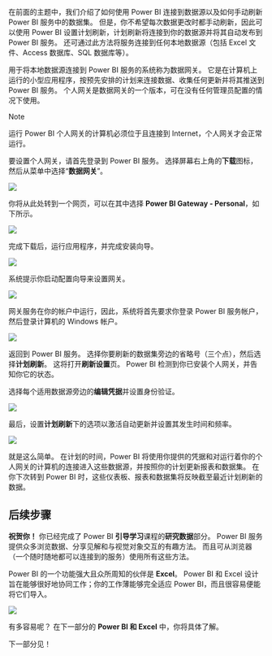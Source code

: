在前面的主题中，我们介绍了如何使用 Power BI 连接到数据源以及如何手动刷新 Power BI 服务中的数据集。 但是，你不希望每次数据更改时都手动刷新，因此可以使用 Power BI 设置计划刷新，计划刷新将连接到你的数据源并将其自动发布到 Power BI 服务。 还可通过此方法将服务连接到任何本地数据源（包括 Excel 文件、Access 数据库、SQL 数据库等）。

用于将本地数据源连接到 Power BI 服务的系统称为数据网关。 它是在计算机上运行的小型应用程序，按预先安排的计划来连接数据、收集任何更新并将其推送到 Power BI 服务。 个人网关是数据网关的一个版本，可在没有任何管理员配置的情况下使用。

>[!NOTE]
>运行 Power BI 个人网关的计算机必须位于且连接到 Internet，个人网关才会正常运行。
> 

要设置个人网关，请首先登录到 Power BI 服务。 选择屏幕右上角的**下载**图标，然后从菜单中选择“**数据网关**”。

![](media/4-6-install-configure-personal-gateway/4-6_1b.png)

你将从此处转到一个网页，可以在其中选择 **Power BI Gateway - Personal**，如下所示。

![](media/4-6-install-configure-personal-gateway/4-6_2b.png)

完成下载后，运行应用程序，并完成安装向导。

![](media/4-6-install-configure-personal-gateway/4-6_3a.png)

系统提示你启动配置向导来设置网关。

![](media/4-6-install-configure-personal-gateway/4-6_3b.png)

网关服务在你的帐户中运行，因此，系统将首先要求你登录 Power BI 服务帐户，然后登录计算机的 Windows 帐户。

![](media/4-6-install-configure-personal-gateway/4-6_3c.png)

返回到 Power BI 服务。 选择你要刷新的数据集旁边的省略号（三个点），然后选择**计划刷新**。 这将打开**刷新设置**页。 Power BI 检测到你已安装个人网关，并告知你它的状态。

选择每个适用数据源旁边的**编辑凭据**并设置身份验证。

![](media/4-6-install-configure-personal-gateway/4-6_6.png)

最后，设置**计划刷新**下的选项以激活自动更新并设置其发生时间和频率。

![](media/4-6-install-configure-personal-gateway/4-6_7.png)

就是这么简单。 在计划的时间，Power BI 将使用你提供的凭据和对运行着你的个人网关的计算机的连接进入这些数据源，并按照你的计划更新报表和数据集。 在你下次转到 Power BI 时，这些仪表板、报表和数据集将反映截至最近计划刷新的数据。

## <a name="next-steps"></a>后续步骤
**祝贺你！** 你已经完成了 Power BI **引导学习**课程的**研究数据**部分。 Power BI 服务提供众多浏览数据、分享见解和与视觉对象交互的有趣方法。 而且可从浏览器（一个随时随地都可以连接到的服务）使用所有这些方法。

Power BI 的一个功能强大且众所周知的伙伴是 **Excel**。 Power BI 和 Excel 设计旨在能够很好地协同工作；你的工作薄能够完全适应 Power BI，而且很容易便能将它们导入。

![](media/4-6-install-configure-personal-gateway/5-1_1.png)

有多容易呢？ 在下一部分的 **Power BI 和 Excel** 中，你将具体了解。

下一部分见！

